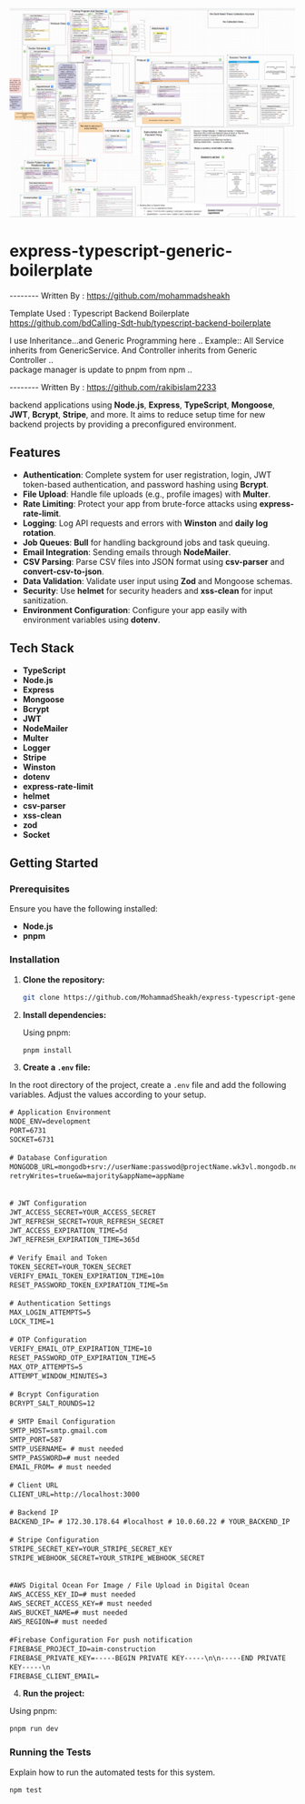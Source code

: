 ![alt text](dbSchema.png)
# express-typescript-generic-boilerplate

-------- Written By :  https://github.com/mohammadsheakh 


Template Used :  Typescript Backend Boilerplate  https://github.com/bdCalling-Sdt-hub/typescript-backend-boilerplate


I use Inheritance...and Generic Programming here .. Example:: All Service inherits from GenericService. And Controller inherits from Generic Controller ..  
package manager is update to pnpm from npm .. 


-------- Written By :  https://github.com/rakibislam2233

backend applications using **Node.js**, **Express**, **TypeScript**, **Mongoose**, **JWT**, **Bcrypt**, **Stripe**, and more. It aims to reduce setup time for new backend projects by providing a preconfigured environment.

## Features

- **Authentication**: Complete system for user registration, login, JWT token-based authentication, and password hashing using **Bcrypt**.
- **File Upload**: Handle file uploads (e.g., profile images) with **Multer**.
- **Rate Limiting**: Protect your app from brute-force attacks using **express-rate-limit**.
- **Logging**: Log API requests and errors with **Winston** and **daily log rotation**.
- **Job Queues**: **Bull** for handling background jobs and task queuing.
- **Email Integration**: Sending emails through **NodeMailer**.
- **CSV Parsing**: Parse CSV files into JSON format using **csv-parser** and **convert-csv-to-json**.
- **Data Validation**: Validate user input using **Zod** and Mongoose schemas.
- **Security**: Use **helmet** for security headers and **xss-clean** for input sanitization.
- **Environment Configuration**: Configure your app easily with environment variables using **dotenv**.

## Tech Stack

- **TypeScript**
- **Node.js**
- **Express**
- **Mongoose**
- **Bcrypt**
- **JWT**
- **NodeMailer**
- **Multer**
- **Logger**
- **Stripe**
- **Winston**
- **dotenv**
- **express-rate-limit**
- **helmet**
- **csv-parser**
- **xss-clean**
- **zod**
- **Socket**

## Getting Started

### Prerequisites

Ensure you have the following installed:

- **Node.js**
- **pnpm**

### Installation

1. **Clone the repository:**

   ```bash
   git clone https://github.com/MohammadSheakh/express-typescript-generic-boilerplate.git

   ```

2. **Install dependencies:**

   Using pnpm:

   ```bash
   pnpm install
   ```

3. **Create a `.env` file:**

In the root directory of the project, create a `.env` file and add the following variables. Adjust the values according to your setup.

```env
# Application Environment
NODE_ENV=development
PORT=6731
SOCKET=6731

# Database Configuration
MONGODB_URL=mongodb+srv://userName:passwod@projectName.wk3vl.mongodb.net/?retryWrites=true&w=majority&appName=appName


# JWT Configuration
JWT_ACCESS_SECRET=YOUR_ACCESS_SECRET
JWT_REFRESH_SECRET=YOUR_REFRESH_SECRET
JWT_ACCESS_EXPIRATION_TIME=5d
JWT_REFRESH_EXPIRATION_TIME=365d

# Verify Email and Token
TOKEN_SECRET=YOUR_TOKEN_SECRET
VERIFY_EMAIL_TOKEN_EXPIRATION_TIME=10m
RESET_PASSWORD_TOKEN_EXPIRATION_TIME=5m

# Authentication Settings
MAX_LOGIN_ATTEMPTS=5
LOCK_TIME=1

# OTP Configuration
VERIFY_EMAIL_OTP_EXPIRATION_TIME=10
RESET_PASSWORD_OTP_EXPIRATION_TIME=5
MAX_OTP_ATTEMPTS=5
ATTEMPT_WINDOW_MINUTES=3

# Bcrypt Configuration
BCRYPT_SALT_ROUNDS=12

# SMTP Email Configuration
SMTP_HOST=smtp.gmail.com
SMTP_PORT=587
SMTP_USERNAME= # must needed
SMTP_PASSWORD=# must needed
EMAIL_FROM= # must needed

# Client URL
CLIENT_URL=http://localhost:3000

# Backend IP
BACKEND_IP= # 172.30.178.64 #localhost # 10.0.60.22 # YOUR_BACKEND_IP

# Stripe Configuration
STRIPE_SECRET_KEY=YOUR_STRIPE_SECRET_KEY
STRIPE_WEBHOOK_SECRET=YOUR_STRIPE_WEBHOOK_SECRET


#AWS Digital Ocean For Image / File Upload in Digital Ocean
AWS_ACCESS_KEY_ID=# must needed
AWS_SECRET_ACCESS_KEY=# must needed
AWS_BUCKET_NAME=# must needed
AWS_REGION=# must needed

#Firebase Configuration For push notification
FIREBASE_PROJECT_ID=aim-construction
FIREBASE_PRIVATE_KEY=-----BEGIN PRIVATE KEY-----\n\n-----END PRIVATE KEY-----\n
FIREBASE_CLIENT_EMAIL=
```

4. **Run the project:**

Using pnpm:

```bash
pnpm run dev
```


### Running the Tests

Explain how to run the automated tests for this system.

```bash
npm test
```
